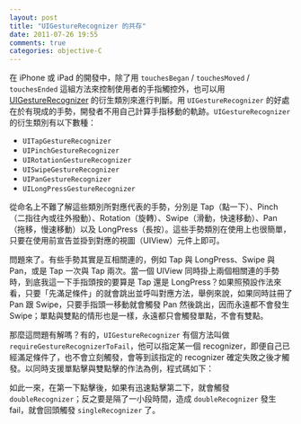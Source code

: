 ```yaml
---
layout: post
title: "UIGestureRecognizer 的共存"
date: 2011-07-26 19:55
comments: true
categories: objective-C
---
```


在 iPhone 或 iPad 的開發中，除了用 `touchesBegan` / `touchesMoved` / `touchesEnded` 這組方法來控制使用者的手指觸控外，也可以用 [UIGestureRecognizer][] 的衍生類別來進行判斷。用 `UIGestureRecognizer` 的好處在於有現成的手勢，開發者不用自己計算手指移動的軌跡。`UIGestureRecognizer` 的衍生類別有以下數種：

[UIGestureRecognizer]: http://developer.apple.com/library/ios/#documentation/uikit/reference/UIGestureRecognizer_Class/Reference/Reference.html#//apple_ref/occ/cl/UIGestureRecognizer

- `UITapGestureRecognizer`
- `UIPinchGestureRecognizer`
- `UIRotationGestureRecognizer`
- `UISwipeGestureRecognizer`
- `UIPanGestureRecognizer`
- `UILongPressGestureRecognizer`

從命名上不難了解這些類別所對應代表的手勢，分別是 Tap（點一下）、Pinch（二指往內或往外撥動）、Rotation（旋轉）、Swipe（滑動，快速移動）、Pan （拖移，慢速移動）以及 LongPress（長按）。這些手勢類別在使用上也很簡單，只要在使用前宣告並掛到對應的視圖（UIView）元件上即可。

<script src="https://gist.github.com/1106515.js?file=uigesturerecognizer.m"></script>

問題來了。有些手勢其實是互相關連的，例如 Tap 與 LongPress、Swipe 與 Pan，或是 Tap 一次與 Tap 兩次。當一個 UIView 同時掛上兩個相關連的手勢時，到底我這一下手指頭按的要算是 Tap 還是 LongPress？如果照預設作法來看，只要「先滿足條件」的就會跳出並呼叫對應方法，舉例來說，如果同時註冊了 Pan 跟 Swipe，只要手指頭一移動就會觸發 Pan 然後跳出，因而永遠都不會發生 Swipe；單點與雙點的情形也是一樣，永遠都只會觸發單點，不會有雙點。

那麼這問題有解嗎？有的，`UIGestureRecognizer` 有個方法叫做 `requireGestureRecognizerToFail`，他可以指定某一個 recognizer，即便自己已經滿足條件了，也不會立刻觸發，會等到該指定的 recognizer 確定失敗之後才觸發。以同時支援單點擊與雙點擊的作法為例，程式碼如下：

<script src="https://gist.github.com/1106562.js?file=uitapgesturerecognizer.m"></script>

如此一來，在第一下點擊後，如果有迅速點擊第二下，就會觸發 `doubleRecognizer`；反之要是隔了一小段時間，造成 `doubleRecognizer` 發生 fail，就會回頭觸發 `singleRecognizer` 了。
